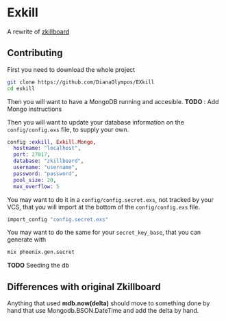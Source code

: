 # Exkill

A rewrite of [zkillboard](https://github.com/zKillboard/zKillboard)
## Contributing

First you need to download the whole project
```sh
git clone https://github.com/DianaOlympos/EXkill
cd exkill
```

Then you will want to have a MongoDB running and accesible.
**TODO** : Add Mongo instructions

Then you will want to update your database information on the `config/config.exs` file, to supply your own.
```elixir
config :exkill, Exkill.Mongo,
  hostname: "localhost",
  port: 27017,
  database: "zkillboard",
  username: "username",
  password: "password",
  pool_size: 20,
  max_overflow: 5
```
You may want to do it in a `config/config.secret.exs`, not tracked by your VCS, that you will import at the bottom of the `config/config.exs` file.
```elixir
import_config "config.secret.exs"
```

You may want to do the same for your `secret_key_base`, that you can generate with 
```sh
mix phoenix.gen.secret
```

**TODO** Seeding the db


## Differences with original Zkillboard

Anything that used **mdb.now(delta)** should move to something done by hand that use Mongodb.BSON.DateTime and add the delta by hand.